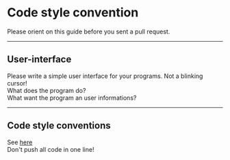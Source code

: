 # Code style convention

Please orient on this guide before you sent a pull request.

---

## User-interface

Please write a simple user interface for your programs. Not a blinking cursor!  
What does the program do?  
What want the program an user informations?

---

## Code style conventions

See [here](https://users.ece.cmu.edu/~eno/coding/CppCodingStandard.html)  
Don't push all code in one line!
